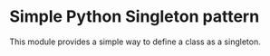 # Simple Python Singleton pattern

This module provides a simple way to define a class as a singleton.
